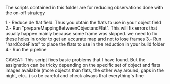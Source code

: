 The scripts contained in this folder are for reducing observations done with the on-off strategy

1.- Reduce de flat field. Thus you obtain the flats to use in your object field
2.- Run "prepareMappingBetweenObjectandFlat". This will fix errors that usually happen mainly because
    some frame was skipped. we need to fix these holes in order to get an accurate map and not to lose frames
3.- Run "hardCodeFlats" to place the flats to use in the reduction in your build folder
4.- Run the pipeline


CAVEAT: This script fixes basic problems that I have found. But the assignation can be tricky depending on the specific set
of object and flats images available (more objects than flats, the other way around, gaps in the night, etc...) so be careful
and check always that everything's fine